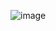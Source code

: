 ![image](https://github.com/murilo-souza/NlwExpertNotes-Web-ReactJs/assets/53982668/8a36e84a-102c-4eaf-be1d-f4c18e781970)
